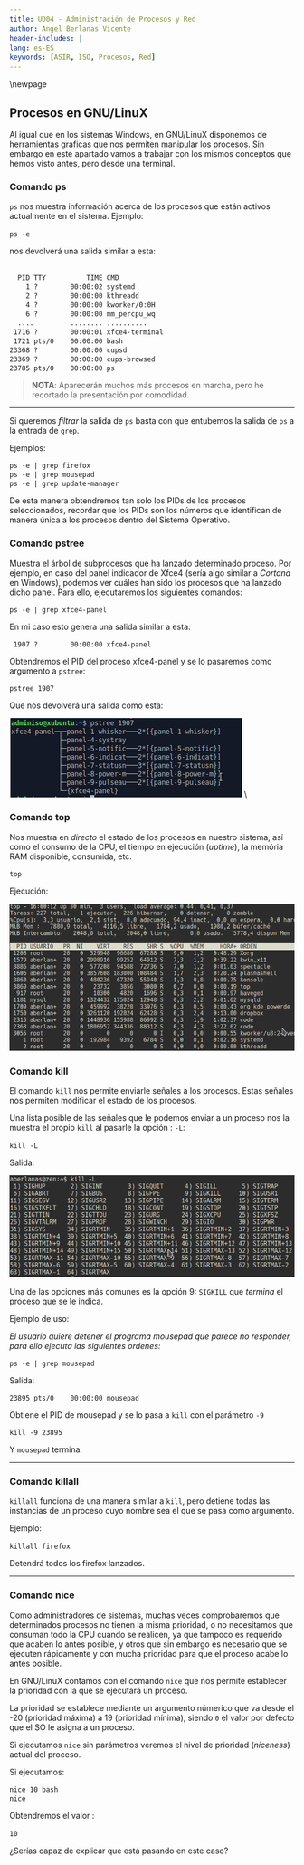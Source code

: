 ```yaml
---
title: UD04 - Administración de Procesos y Red
author: Angel Berlanas Vicente
header-includes: |
lang: es-ES
keywords: [ASIR, ISO, Procesos, Red]
---
```


\newpage

## Procesos en GNU/LinuX

Al igual que en los sistemas Windows, en GNU/LinuX disponemos de herramientas graficas que nos permiten manipular los procesos. Sin embargo en este apartado vamos a trabajar con los mismos conceptos que hemos visto antes, pero desde una terminal.

### Comando ps

`ps` nos muestra información acerca de los procesos que están activos actualmente en el sistema. Ejemplo:

`ps -e`

nos devolverá una salida similar a esta:

```shell

  PID TTY          TIME CMD
    1 ?        00:00:02 systemd
    2 ?        00:00:00 kthreadd
    4 ?        00:00:00 kworker/0:0H
    6 ?        00:00:00 mm_percpu_wq
  ....         ........ ..........
 1716 ?        00:00:01 xfce4-terminal
 1721 pts/0    00:00:00 bash
23368 ?        00:00:00 cupsd
23369 ?        00:00:00 cups-browsed
23785 pts/0    00:00:00 ps
```

>**NOTA**: Aparecerán muchos más procesos en marcha, pero he recortado la presentación por comodidad.

-----

Si queremos _filtrar_ la salida de `ps` basta con que entubemos la salida de `ps` a la entrada de `grep`.

Ejemplos:

```shell
ps -e | grep firefox
ps -e | grep mousepad
ps -e | grep update-manager
```

De esta manera obtendremos tan solo los PIDs de los procesos seleccionados, recordar que los PIDs son los números que identifican de manera única a los procesos dentro del Sistema Operativo.

### Comando pstree

Muestra el árbol de subprocesos que ha lanzado determinado proceso. Por ejemplo, en caso del panel indicador de Xfce4 (sería algo similar a _Cortana_ en Windows), podemos ver cuáles han sido los procesos que ha lanzado dicho panel. Para ello, ejecutaremos los siguientes comandos:

```shell
ps -e | grep xfce4-panel
```

En mi caso esto genera una salida similar a esta:

```shell
 1907 ?        00:00:00 xfce4-panel
```

Obtendremos el PID del proceso xfce4-panel y se lo pasaremos como argumento a `pstree`:

```shell
pstree 1907
```

Que nos devolverá una salida como esta:

![Procesos/pstree.png](Procesos/pstree.png)
\ 

### Comando top

Nos muestra en _directo_ el estado de los procesos en nuestro sistema, así como el consumo de la CPU, el tiempo en ejecución (_uptime_), la memória RAM disponible, consumida, etc.

```shell
top
```

Ejecución:

![Top](Procesos/top.png)


### Comando kill

El comando `kill` nos permite enviarle señales a los procesos. Estas señales nos permiten modificar el estado de los procesos.

Una lista posible de las señales que le podemos enviar a un proceso nos la muestra el propio `kill` al pasarle la opción : `-L`:

`kill -L`

Salida:

![Kill -L ](Procesos/kill.png)

Una de las opciones más comunes es la opción 9: `SIGKILL` que _termina_ el proceso que se le indica. 

Ejemplo de uso:

_El usuario quiere detener el programa mousepad que parece no responder, para ello ejecuta las siguientes ordenes:_

```shell
ps -e | grep mousepad
```

Salida:

```shell
23895 pts/0    00:00:00 mousepad
```

Obtiene el PID de mousepad y se lo pasa a `kill` con el parámetro `-9 `

```shell
kill -9 23895
```

Y `mousepad` termina.

----

### Comando killall

`killall` funciona de una manera similar a `kill`, pero detiene todas las instancias de un proceso cuyo nombre sea el que se pasa como argumento.

Ejemplo:

`killall firefox`

Detendrá todos los firefox lanzados.

----

### Comando nice

Como administradores de sistemas, muchas veces comprobaremos que determinados procesos no tienen la misma prioridad, o no necesitamos que consuman todo la CPU cuando se realicen, ya que tampoco es requerido que acaben lo antes posible, y otros que sin embargo es necesario que se ejecuten rápidamente y con mucha prioridad para que el proceso acabe lo antes posible.

En GNU/LinuX contamos con el comando `nice` que nos permite establecer la prioridad con la que se ejecutará un proceso. 

La prioridad se establece mediante un argumento númerico que va desde el -20 (prioridad máxima) a 19 (prioridad mínima), siendo `0` el valor por defecto que el SO le asigna a un proceso.

Si ejecutamos `nice` sin parámetros veremos el nivel de prioridad (_niceness_) actual del proceso.

Si ejecutamos:

```shell
nice 10 bash
nice
```

Obtendremos el valor :

`10`

¿Serías capaz de explicar que está pasando en este caso?
